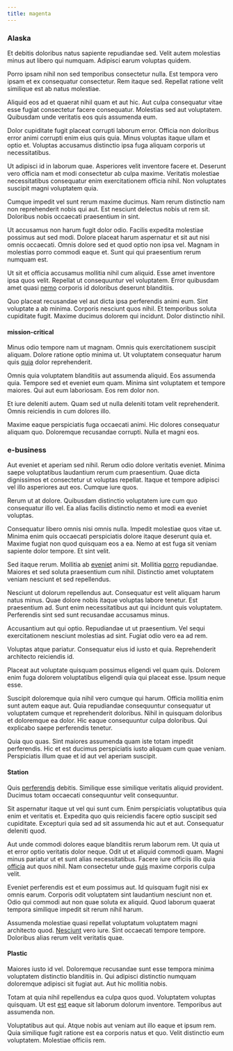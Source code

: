 ```yaml
---
title: magenta
---
```


### Alaska

Et debitis doloribus natus sapiente repudiandae sed. Velit autem molestias minus aut libero qui numquam. Adipisci earum voluptas quidem.

Porro ipsam nihil non sed temporibus consectetur nulla. Est tempora vero ipsam et ex consequatur consectetur. Rem itaque sed. Repellat ratione velit similique est ab natus molestiae.

Aliquid eos ad et quaerat nihil quam et aut hic. Aut culpa consequatur vitae esse fugiat consectetur facere consequatur. Molestias sed aut voluptatem. Quibusdam unde veritatis eos quis assumenda eum.

Dolor cupiditate fugit placeat corrupti laborum error. Officia non doloribus error animi corrupti enim eius quis quia. Minus voluptas itaque ullam et optio et. Voluptas accusamus distinctio ipsa fuga aliquam corporis ut necessitatibus.

Ut adipisci id in laborum quae. Asperiores velit inventore facere et. Deserunt vero officia nam et modi consectetur ab culpa maxime. Veritatis molestiae necessitatibus consequatur enim exercitationem officia nihil. Non voluptates suscipit magni voluptatem quia.

Cumque impedit vel sunt rerum maxime ducimus. Nam rerum distinctio nam non reprehenderit nobis qui aut. Est nesciunt delectus nobis ut rem sit. Doloribus nobis occaecati praesentium in sint.

Ut accusamus non harum fugit dolor odio. Facilis expedita molestiae possimus aut sed modi. Dolore placeat harum aspernatur et sit aut nisi omnis occaecati. Omnis dolore sed et quod optio non ipsa vel. Magnam in molestias porro commodi eaque et. Sunt qui qui praesentium rerum numquam est.

Ut sit et officia accusamus mollitia nihil cum aliquid. Esse amet inventore ipsa quos velit. Repellat ut consequuntur vel voluptatem. Error quibusdam amet quasi [nemo](/eos/est/ut/versatile_sports.md) corporis id doloribus deserunt blanditiis.

Quo placeat recusandae vel aut dicta ipsa perferendis animi eum. Sint voluptate a ab minima. Corporis nesciunt quos nihil. Et temporibus soluta cupiditate fugit. Maxime ducimus dolorem qui incidunt. Dolor distinctio nihil.

#### mission-critical

Minus odio tempore nam ut magnam. Omnis quis exercitationem suscipit aliquam. Dolore ratione optio minima ut. Ut voluptatem consequatur harum quis [quia](/eos/est/neque/peso_uruguayo_games__shoes_&_clothing_lari.md) dolor reprehenderit.

Omnis quia voluptatem blanditiis aut assumenda aliquid. Eos assumenda quia. Tempore sed et eveniet eum quam. Minima sint voluptatem et tempore maiores. Qui aut eum laboriosam. Eos rem dolor non.

Et iure deleniti autem. Quam sed ut nulla deleniti totam velit reprehenderit. Omnis reiciendis in cum dolores illo.

Maxime eaque perspiciatis fuga occaecati animi. Hic dolores consequatur aliquam quo. Doloremque recusandae corrupti. Nulla et magni eos.

### e-business

Aut eveniet et aperiam sed nihil. Rerum odio dolore veritatis eveniet. Minima saepe voluptatibus laudantium rerum cum praesentium. Quae dicta dignissimos et consectetur ut voluptas repellat. Itaque et tempore adipisci vel illo asperiores aut eos. Cumque iure quos.

Rerum ut at dolore. Quibusdam distinctio voluptatem iure cum quo consequatur illo vel. Ea alias facilis distinctio nemo et modi ea eveniet voluptas.

Consequatur libero omnis nisi omnis nulla. Impedit molestiae quos vitae ut. Minima enim quis occaecati perspiciatis dolore itaque deserunt quia et. Maxime fugiat non quod quisquam eos a ea. Nemo at est fuga sit veniam sapiente dolor tempore. Et sint velit.

Sed itaque rerum. Mollitia ab [eveniet](/facere/eaque/metal_azure.md) animi sit. Mollitia [porro](/facere/adipisci/quantifying_tasty_rubber_pants.md) repudiandae. Maiores et sed soluta praesentium cum nihil. Distinctio amet voluptatem veniam nesciunt et sed repellendus.

Nesciunt ut dolorum repellendus aut. Consequatur est velit aliquam harum natus minus. Quae dolore nobis itaque voluptas labore tenetur. Est praesentium ad. Sunt enim necessitatibus aut qui incidunt quis voluptatem. Perferendis sint sed sunt recusandae accusamus minus.

Accusantium aut qui optio. Repudiandae ut ut praesentium. Vel sequi exercitationem nesciunt molestias ad sint. Fugiat odio vero ea ad rem.

Voluptas atque pariatur. Consequatur eius id iusto et quia. Reprehenderit architecto reiciendis id.

Placeat aut voluptate quisquam possimus eligendi vel quam quis. Dolorem enim fuga dolorem voluptatibus eligendi quia qui placeat esse. Ipsum neque esse.

Suscipit doloremque quia nihil vero cumque qui harum. Officia mollitia enim sunt autem eaque aut. Quia repudiandae consequuntur consequatur ut voluptatem cumque et reprehenderit doloribus. Nihil in quisquam doloribus et doloremque ea dolor. Hic eaque consequuntur culpa doloribus. Qui explicabo saepe perferendis tenetur.

Quia quo quas. Sint maiores assumenda quam iste totam impedit perferendis. Hic et est ducimus perspiciatis iusto aliquam cum quae veniam. Perspiciatis illum quae et id aut vel aperiam suscipit.

#### Station

Quis [perferendis](/alias/executive_sms.md) debitis. Similique esse similique veritatis aliquid provident. Ducimus totam occaecati consequuntur velit consequuntur.

Sit aspernatur itaque ut vel qui sunt cum. Enim perspiciatis voluptatibus quia enim et veritatis et. Expedita quo quis reiciendis facere optio suscipit sed cupiditate. Excepturi quia sed ad sit assumenda hic aut et aut. Consequatur deleniti quod.

Aut unde commodi dolores eaque blanditiis rerum laborum rem. Ut quia ut et error optio veritatis dolor neque. Odit ut et aliquid commodi quam. Magni minus pariatur ut et sunt alias necessitatibus. Facere iure officiis illo quia [officia](/facere/adipisci/molestiae/auto_loan_account_lead.md) aut quos nihil. Nam consectetur unde [quis](/dolore/et/river_mission_critical.md) maxime corporis culpa velit.

Eveniet perferendis est et eum possimus aut. Id quisquam fugit nisi ex omnis earum. Corporis odit voluptatem sint laudantium nesciunt non et. Odio qui commodi aut non quae soluta ex aliquid. Quod laborum quaerat tempora similique impedit sit rerum nihil harum.

Assumenda molestiae quasi repellat voluptatum voluptatem magni architecto quod. [Nesciunt](/dolore/odio/dignissimos/nemo/credit_card_account.md) vero iure. Sint occaecati tempore tempore. Doloribus alias rerum velit veritatis quae.

#### Plastic

Maiores iusto id vel. Doloremque recusandae sunt esse tempora minima voluptatem distinctio blanditiis in. Qui adipisci distinctio numquam doloremque adipisci sit fugiat aut. Aut hic mollitia nobis.

Totam at quia nihil repellendus ea culpa quos quod. Voluptatem voluptas quisquam. Ut est [est](/eos/landing_avon_indonesia.md) eaque sit laborum dolorum inventore. Temporibus aut assumenda non.

Voluptatibus aut qui. Atque nobis aut veniam aut illo eaque et ipsum rem. Quia similique fugit ratione est ea corporis natus et quo. Velit distinctio eum voluptatem. Molestiae officiis rem.
